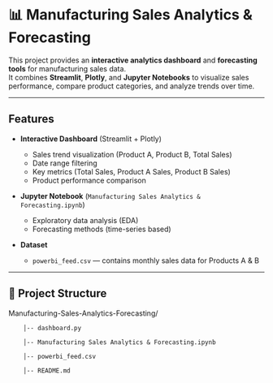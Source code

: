 # 📊 Manufacturing Sales Analytics & Forecasting

This project provides an **interactive analytics dashboard** and **forecasting tools** for manufacturing sales data.  
It combines **Streamlit**, **Plotly**, and **Jupyter Notebooks** to visualize sales performance, compare product categories, and analyze trends over time.

---

## Features
- **Interactive Dashboard** (Streamlit + Plotly)
  - Sales trend visualization (Product A, Product B, Total Sales)
  - Date range filtering
  - Key metrics (Total Sales, Product A Sales, Product B Sales)
  - Product performance comparison

- **Jupyter Notebook** (`Manufacturing Sales Analytics & Forecasting.ipynb`)
  - Exploratory data analysis (EDA)
  - Forecasting methods (time-series based)

- **Dataset**
  - `powerbi_feed.csv` — contains monthly sales data for Products A & B

---

## 📂 Project Structure
Manufacturing-Sales-Analytics-Forecasting/

        │-- dashboard.py

        │-- Manufacturing Sales Analytics & Forecasting.ipynb

        │-- powerbi_feed.csv
        
        │-- README.md 